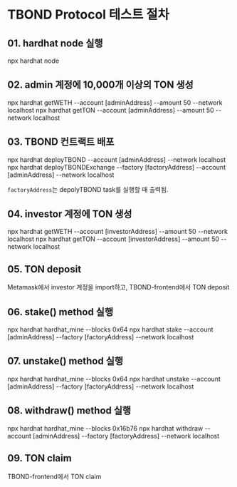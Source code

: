 # TBOND Protocol 테스트 절차

## 01. hardhat node 실행
npx hardhat node

## 02. admin 계정에 10,000개 이상의 TON 생성
npx hardhat getWETH --account [adminAddress] --amount 50 --network localhost
npx hardhat getTON --account [adminAddress] --amount 50 --network localhost

## 03. TBOND 컨트랙트 배포
npx hardhat deployTBOND --account [adminAddress] --network localhost 
npx hardhat deployTBONDExchange --factory [factoryAddress] --account [adminAddress] --network localhost

`factoryAddress`는 depolyTBOND task를 실행할 때 출력됨.

## 04. investor 계정에 TON 생성
npx hardhat getWETH --account [investorAddress] --amount 50 --network localhost
npx hardhat getTON --account [investorAddress] --amount 50 --network localhost

## 05. TON deposit
Metamask에서 investor 계정을 import하고, TBOND-frontend에서 TON deposit

## 06. stake() method 실행
npx hardhat hardhat_mine --blocks 0x64
npx hardhat stake --account [adminAddress] --factory [factoryAddress] --network localhost

## 07. unstake() method 실행
npx hardhat hardhat_mine --blocks 0x64
npx hardhat unstake --account [adminAddress] --factory [factoryAddress] --network localhost

## 08. withdraw() method 실행
npx hardhat hardhat_mine --blocks 0x16b76
npx hardhat withdraw --account [adminAddress] --factory [factoryAddress] --network localhost

## 09. TON claim
TBOND-frontend에서 TON claim
